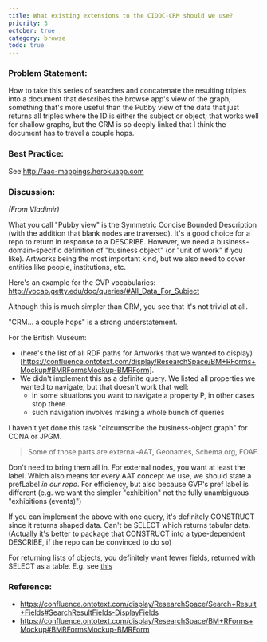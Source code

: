 ```yaml
---
title: What existing extensions to the CIDOC-CRM should we use?
priority: 3
october: true
category: browse
todo: true
---
```


### Problem Statement:

How to take this series of searches and concatenate the resulting triples into a document that describes the browse app's view of the graph, something that's more useful than the Pubby view of the data that just returns all triples where the ID is either the subject or object; that works well for shallow graphs, but the CRM is so deeply linked that I think the document has to travel a couple hops.

### Best Practice:

See http://aac-mappings.herokuapp.com

### Discussion:

*(From Vladimir)*


What you call "Pubby view" is the Symmetric Concise Bounded Description (with the addition that blank nodes are traversed). It's a good choice for a repo to return in response to a DESCRIBE. However, we need a business-domain-specific definition of "business object" (or "unit of work" if you like). Artworks being the most important kind, but we also need to cover entities like people, institutions, etc.

Here's an example for the GVP vocabularies: <http://vocab.getty.edu/doc/queries/#All_Data_For_Subject>

Although this is much simpler than CRM, you see that it's not trivial at all.

"CRM... a couple hops" is a strong understatement.

For the British Museum:

- (here's the list of all RDF paths for Artworks that we wanted to display)[https://confluence.ontotext.com/display/ResearchSpace/BM+RForms+Mockup#BMRFormsMockup-BMRForm].
- We didn't implement this as a definite query. We listed all properties we
wanted to navigate, but that doesn't work that well:
    - in some situations you want to navigate a property P, in other cases stop there
    - such navigation involves making a whole bunch of queries

I haven't yet done this task "circumscribe the business-object graph" for CONA or JPGM.


> Some of those parts are external-AAT, Geonames, Schema.org, FOAF. 

Don't need to bring them all in. For external nodes, you want at least the label.
Which also means for every AAT concept we use, we should state a prefLabel
*in our repo*. For efficiency, but also because GVP's pref label is different (e.g. we want
the simpler "exhibition" not the fully unambiguous "exhibitions (events)")

If you can implement the above with one query, it's definitely CONSTRUCT since it returns shaped data. Can't be SELECT which returns tabular data. (Actually it's better to package that CONSTRUCT into  a type-dependent DESCRIBE, if the repo can be convinced to do so)

For returning lists of objects, you definitely want fewer fields, returned with SELECT as a table. E.g. see [this](https://confluence.ontotext.com/display/ResearchSpace/Search+Result+Fields#SearchResultFields-DisplayFields)

### Reference:

* <https://confluence.ontotext.com/display/ResearchSpace/Search+Result+Fields#SearchResultFields-DisplayFields>
* <https://confluence.ontotext.com/display/ResearchSpace/BM+RForms+Mockup#BMRFormsMockup-BMRForm>
